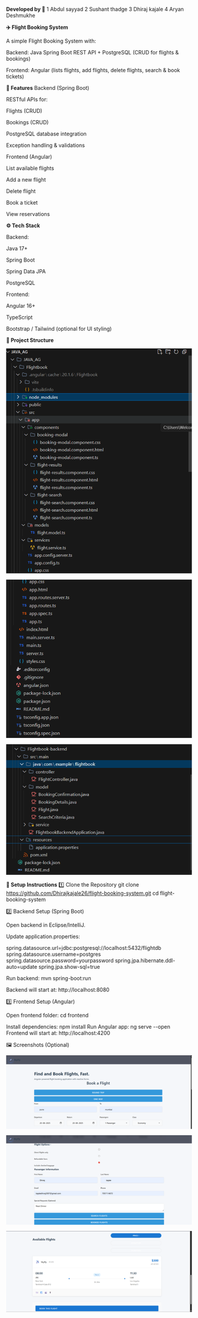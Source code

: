 **Developed by  🚀**
1 Abdul sayyad
2 Sushant thadge
3 Dhiraj kajale
4 Aryan Deshmukhe



**✈️ Flight Booking System**

A simple Flight Booking System with:

Backend: Java Spring Boot REST API + PostgreSQL (CRUD for flights & bookings)

Frontend: Angular (lists flights, add flights, delete flights, search & book tickets)




**📌 Features**
Backend (Spring Boot)

RESTful APIs for:

Flights (CRUD)

Bookings (CRUD)

PostgreSQL database integration

Exception handling & validations

Frontend (Angular)

List available flights

Add a new flight

Delete flight

Book a ticket

View reservations





**⚙️ Tech Stack**

Backend:

Java 17+

Spring Boot

Spring Data JPA

PostgreSQL

Frontend:

Angular 16+

TypeScript

Bootstrap / Tailwind (optional for UI styling)





**📂 Project Structure**

![alt img](https://github.com/Dhirajkajale18/FlightBookingSystem/blob/main/structure1.png?raw=true)




![alt img](https://github.com/Dhirajkajale18/FlightBookingSystem/blob/main/structure2.png?raw=true)




![alt img](https://github.com/Dhirajkajale18/FlightBookingSystem/blob/main/structure3.png?raw=true)












**🚀 Setup Instructions**
1️⃣ Clone the Repository
git clone https://github.com/Dhirajkajale26/flight-booking-system.git
cd flight-booking-system

2️⃣ Backend Setup (Spring Boot)

Open backend in Eclipse/IntelliJ.

Update application.properties:

spring.datasource.url=jdbc:postgresql://localhost:5432/flightdb
spring.datasource.username=postgres
spring.datasource.password=yourpassword
spring.jpa.hibernate.ddl-auto=update
spring.jpa.show-sql=true


Run backend:
mvn spring-boot:run

Backend will start at: http://localhost:8080

3️⃣ Frontend Setup (Angular)

Open frontend folder:
cd frontend

Install dependencies:
npm install
Run Angular app:
ng serve --open
Frontend will start at: http://localhost:4200




🖼️ Screenshots (Optional)

![alt img](https://github.com/Dhirajkajale18/FlightBookingSystem/blob/main/web1.png?raw=true)

![alt img](https://github.com/Dhirajkajale18/FlightBookingSystem/blob/main/web2.png?raw=true)

![alt img](https://github.com/Dhirajkajale18/FlightBookingSystem/blob/main/web3.png?raw=true)

